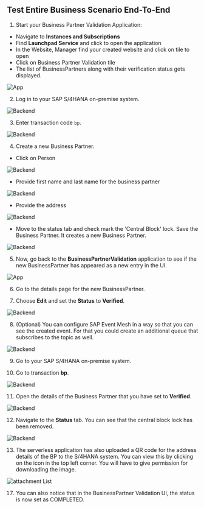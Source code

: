 ## Test Entire Business Scenario End-To-End

1. Start your Business Partner Validation Application:

- Navigate to **Instances and Subscriptions**
- Find **Launchpad Service** and click to open the application
- In the Website, Manager find your created website and click on tile to open
- Click on Business Partner Validation tile
- The list of BusinessPartners along with their verification status gets displayed.

 ![App](./images/endtoend2.png)

2. Log in to your SAP S/4HANA on-premise system.

 ![Backend](./images/endtoend3.png)

3. Enter transaction code `bp`.

 ![Backend](./images/endtoend4.png)

4. Create a new Business Partner.

- Click on Person

 ![Backend](./images/endtoend5.png)

- Provide first name and last name for the business partner

 ![Backend](./images/endtoend6.png)

- Provide the address

 ![Backend](./images/endtoend7.png)

 - Move to the status tab and check mark the 'Central Block' lock. Save the Business Partner. It creates a new Business Partner.

 ![Backend](./images/endtoend8.png)

5. Now, go back to the **BusinessPartnerValidation** application to see if the new BusinessPartner has appeared as a new entry in the UI.

 ![App](./images/endtoend9.png)

6. Go to the details page for the new BusinessPartner.

7. Choose **Edit** and set the **Status** to **Verified**.

 ![Backend](./images/endtoend10.png)

8. (Optional) You can configure SAP Event Mesh in a way so that you can see the created event. For that you could create an additional queue that subscribes to the topic as well.

 ![Backend](./images/endtoend11.png)

9. Go to your SAP S/4HANA on-premise system.

10. Go to transaction **bp**.

 ![Backend](./images/endtoend4.png)

11. Open the details of the Business Partner that you have set to **Verified**.

 ![Backend](./images/endtoend12.png)

12. Navigate to the **Status** tab. You can see that the central block lock has been removed.

 ![Backend](./images/endtoend13.png)
 
13. The serverless application has also uploaded a QR code for the address details of the BP to the S/4HANA system. 
You can view this by clicking on the icon in the top left corner. You will have to give permission for downloading the image. 

![attachment List](./images/attachmentList.png)

17. You can also notice that in the BusinessPartner Validation UI, the status is now set as COMPLETED.
